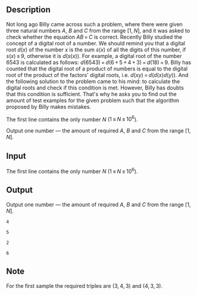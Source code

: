 ## Description

<div><p>Not long ago Billy came across such a problem, where there were given three natural numbers <span class="tex-span"><i>A</i></span>, <span class="tex-span"><i>B</i></span> and <span class="tex-span"><i>C</i></span> from the range <span class="tex-span">[1, <i>N</i>]</span>, and it was asked to check whether the equation <span class="tex-span"><i>AB</i> = <i>C</i></span> is correct. Recently Billy studied the concept of a digital root of a number. We should remind you that a digital root <span class="tex-span"><i>d</i>(<i>x</i>)</span> of the number <span class="tex-span"><i>x</i></span> is the sum <span class="tex-span"><i>s</i>(<i>x</i>)</span> of all the digits of this number, if <span class="tex-span"><i>s</i>(<i>x</i>) ≤ 9</span>, otherwise it is <span class="tex-span"><i>d</i>(<i>s</i>(<i>x</i>))</span>. For example, a digital root of the number 6543 is calculated as follows: <span class="tex-span"><i>d</i>(6543) = <i>d</i>(6 + 5 + 4 + 3) = <i>d</i>(18) = 9</span>. Billy has counted that the digital root of a product of numbers is equal to the digital root of the product of the factors' digital roots, i.e. <span class="tex-span"><i>d</i>(<i>xy</i>) = <i>d</i>(<i>d</i>(<i>x</i>)<i>d</i>(<i>y</i>))</span>. And the following solution to the problem came to his mind: to calculate the digital roots and check if this condition is met. However, Billy has doubts that this condition is sufficient. That's why he asks you to find out the amount of test examples for the given problem such that the algorithm proposed by Billy makes mistakes.</p></div><div class="input-specification"><p>The first line contains the only number <span class="tex-span"><i>N</i></span> (<span class="tex-span">1 ≤ <i>N</i> ≤ 10<sup class="upper-index">6</sup></span>).</p></div><div class="output-specification"><p>Output one number — the amount of required <span class="tex-span"><i>A</i></span>, <span class="tex-span"><i>B</i></span> and <span class="tex-span"><i>C</i></span> from the range <span class="tex-span">[1, <i>N</i>]</span>.</p></div>

## Input

<p>The first line contains the only number <span class="tex-span"><i>N</i></span> (<span class="tex-span">1 ≤ <i>N</i> ≤ 10<sup class="upper-index">6</sup></span>).</p>

## Output

<p>Output one number — the amount of required <span class="tex-span"><i>A</i></span>, <span class="tex-span"><i>B</i></span> and <span class="tex-span"><i>C</i></span> from the range <span class="tex-span">[1, <i>N</i>]</span>.</p>





```input1
4

```




```input2
5

```




```output1
2

```




```output2
6

```



## Note

<p>For the first sample the required triples are <span class="tex-span">(3, 4, 3)</span> and <span class="tex-span">(4, 3, 3)</span>.</p>
